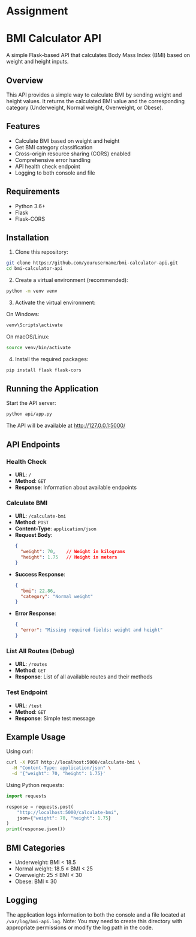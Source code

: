 # Assignment
# BMI Calculator API

A simple Flask-based API that calculates Body Mass Index (BMI) based on weight and height inputs.

## Overview

This API provides a simple way to calculate BMI by sending weight and height values. It returns the calculated BMI value and the corresponding category (Underweight, Normal weight, Overweight, or Obese).

## Features

- Calculate BMI based on weight and height
- Get BMI category classification
- Cross-origin resource sharing (CORS) enabled
- Comprehensive error handling
- API health check endpoint
- Logging to both console and file

## Requirements

- Python 3.6+
- Flask
- Flask-CORS

## Installation

1. Clone this repository:

```bash
git clone https://github.com/yourusername/bmi-calculator-api.git
cd bmi-calculator-api
```

2. Create a virtual environment (recommended):

```bash
python -m venv venv
```

3. Activate the virtual environment:

On Windows:
```bash
venv\Scripts\activate
```

On macOS/Linux:
```bash
source venv/bin/activate
```

4. Install the required packages:

```bash
pip install flask flask-cors
```

## Running the Application

Start the API server:

```bash
python api/app.py
```

The API will be available at http://127.0.0.1:5000/

## API Endpoints

### Health Check
- **URL**: `/`
- **Method**: `GET`
- **Response**: Information about available endpoints

### Calculate BMI
- **URL**: `/calculate-bmi`
- **Method**: `POST`
- **Content-Type**: `application/json`
- **Request Body**:
  ```json
  {
    "weight": 70,    // Weight in kilograms
    "height": 1.75   // Height in meters
  }
  ```
- **Success Response**:
  ```json
  {
    "bmi": 22.86,
    "category": "Normal weight"
  }
  ```
- **Error Response**:
  ```json
  {
    "error": "Missing required fields: weight and height"
  }
  ```

### List All Routes (Debug)
- **URL**: `/routes`
- **Method**: `GET`
- **Response**: List of all available routes and their methods

### Test Endpoint
- **URL**: `/test`
- **Method**: `GET`
- **Response**: Simple test message

## Example Usage

Using curl:

```bash
curl -X POST http://localhost:5000/calculate-bmi \
  -H "Content-Type: application/json" \
  -d '{"weight": 70, "height": 1.75}'
```

Using Python requests:

```python
import requests

response = requests.post(
    "http://localhost:5000/calculate-bmi",
    json={"weight": 70, "height": 1.75}
)
print(response.json())
```

## BMI Categories

- Underweight: BMI < 18.5
- Normal weight: 18.5 ≤ BMI < 25
- Overweight: 25 ≤ BMI < 30
- Obese: BMI ≥ 30

## Logging

The application logs information to both the console and a file located at `/var/log/bmi-api.log`. 
Note: You may need to create this directory with appropriate permissions or modify the log path in the code.
